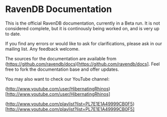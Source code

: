 ﻿# RavenDB Documentation

This is the official RavenDB documentation, currently in a Beta run. It is not considered complete, but it is continously being worked on, and is very up to date.

If you find any errors or would like to ask for clarifications, please ask in our mailing list. Any feedback welcome.

The sources for the documentation are available from (https://github.com/ravendb/docs)[https://github.com/ravendb/docs]. Feel free to fork the documentation base and offer updates.

You may also want to check our YouTube channel:

(http://www.youtube.com/user/HibernatingRhinos)[http://www.youtube.com/user/HibernatingRhinos]

(http://www.youtube.com/playlist?list=PL7E1E1A49999CB0F5)[http://www.youtube.com/playlist?list=PL7E1E1A49999CB0F5]